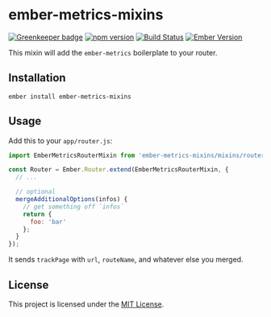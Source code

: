 ember-metrics-mixins
==============================================================================

[![Greenkeeper badge](https://badges.greenkeeper.io/kellyselden/ember-metrics-mixins.svg)](https://greenkeeper.io/)
[![npm version](https://badge.fury.io/js/ember-metrics-mixins.svg)](https://badge.fury.io/js/ember-metrics-mixins)
[![Build Status](https://travis-ci.org/kellyselden/ember-metrics-mixins.svg?branch=master)](https://travis-ci.org/kellyselden/ember-metrics-mixins)
[![Ember Version](https://img.shields.io/badge/ember-2.16%2B-brightgreen.svg)](https://www.emberjs.com/)

This mixin will add the `ember-metrics` boilerplate to your router.

Installation
------------------------------------------------------------------------------

```
ember install ember-metrics-mixins
```


Usage
------------------------------------------------------------------------------

Add this to your `app/router.js`:

```js
import EmberMetricsRouterMixin from 'ember-metrics-mixins/mixins/router';

const Router = Ember.Router.extend(EmberMetricsRouterMixin, {
  // ...

  // optional
  mergeAdditionalOptions(infos) {
    // get something off `infos`
    return {
      foo: 'bar'
    };
  }
});
```

It sends `trackPage` with `url`, `routeName`, and whatever else you merged.


License
------------------------------------------------------------------------------

This project is licensed under the [MIT License](LICENSE.md).
